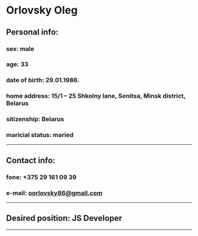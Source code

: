# Orlovsky Oleg
## **Personal info**:
### **sex**: male
### **age**: 33
### **date of birth**: 29.01.1986.
### **home address**:  15/1 – 25 Shkolny lane, Senitsa, Minsk district, Belarus
### **sitizenship**: Belarus
### **maricial status**: maried
---
## **Contact info**:
### **fone**: +375 29 161 09 39
### **e-mail**: oorlovsky86@gmail.com
---
## **Desired position**: JS Developer
---
